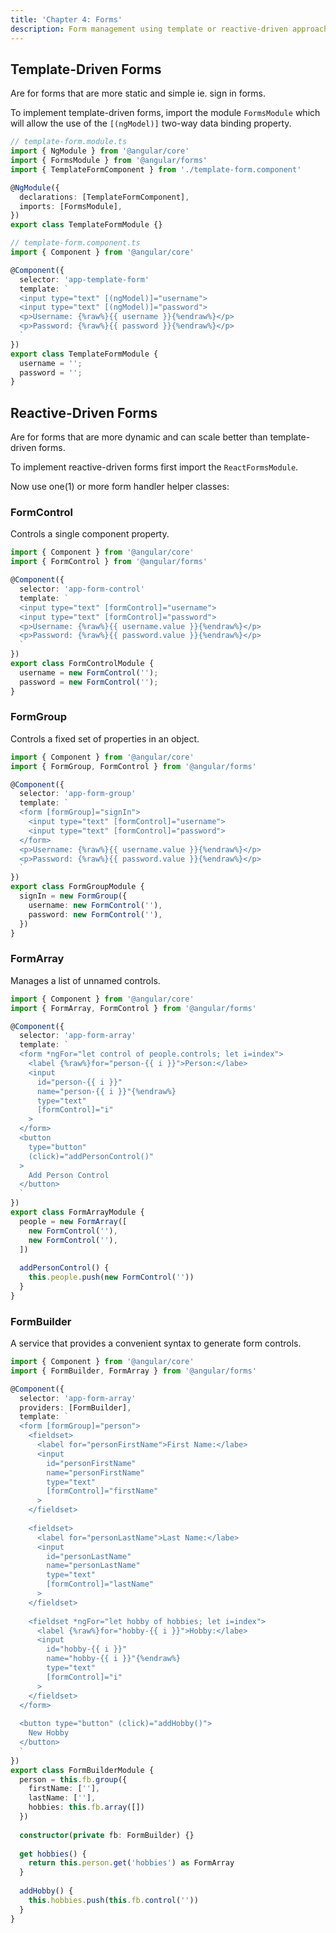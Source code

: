 ```yaml
---
title: 'Chapter 4: Forms'
description: Form management using template or reactive-driven approaches.
---
```


## Template-Driven Forms

Are for forms that are more static and simple ie. sign in forms. 

To implement template-driven forms, import the module `FormsModule` 
which will allow the use of the `[(ngModel)]` two-way data binding 
property.

```ts
// template-form.module.ts
import { NgModule } from '@angular/core'
import { FormsModule } from '@angular/forms'
import { TemplateFormComponent } from './template-form.component'

@NgModule({
  declarations: [TemplateFormComponent],
  imports: [FormsModule],
})
export class TemplateFormModule {}
```

```ts
// template-form.component.ts
import { Component } from '@angular/core'

@Component({
  selector: 'app-template-form'
  template: `
  <input type="text" [(ngModel)]="username">
  <input type="text" [(ngModel)]="password">
  <p>Username: {%raw%}{{ username }}{%endraw%}</p>
  <p>Password: {%raw%}{{ password }}{%endraw%}</p>
  `
})
export class TemplateFormModule {
  username = '';
  password = '';
}
```

## Reactive-Driven Forms

Are for forms that are more dynamic and can scale better than 
template-driven forms.

To implement reactive-driven forms first import the `ReactFormsModule`.

Now use one(1) or more form handler helper classes:

### FormControl

Controls a single component property.

```ts
import { Component } from '@angular/core'
import { FormControl } from '@angular/forms'

@Component({
  selector: 'app-form-control'
  template: `
  <input type="text" [formControl]="username">
  <input type="text" [formControl]="password">
  <p>Username: {%raw%}{{ username.value }}{%endraw%}</p>
  <p>Password: {%raw%}{{ password.value }}{%endraw%}</p>
  `
})
export class FormControlModule {
  username = new FormControl('');
  password = new FormControl('');
}
```

### FormGroup

Controls a fixed set of properties in an object.

```ts
import { Component } from '@angular/core'
import { FormGroup, FormControl } from '@angular/forms'

@Component({
  selector: 'app-form-group'
  template: `
  <form [formGroup]="signIn">
    <input type="text" [formControl]="username">
    <input type="text" [formControl]="password">
  </form>
  <p>Username: {%raw%}{{ username.value }}{%endraw%}</p>
  <p>Password: {%raw%}{{ password.value }}{%endraw%}</p>
  `
})
export class FormGroupModule {
  signIn = new FormGroup({
    username: new FormControl(''),
    password: new FormControl(''),
  })
}
```

### FormArray

Manages a list of unnamed controls.

```ts
import { Component } from '@angular/core'
import { FormArray, FormControl } from '@angular/forms'

@Component({
  selector: 'app-form-array'
  template: `
  <form *ngFor="let control of people.controls; let i=index">
    <label {%raw%}for="person-{{ i }}">Person:</labe>
    <input
      id="person-{{ i }}"
      name="person-{{ i }}"{%endraw%}
      type="text"
      [formControl]="i"
    >
  </form>
  <button
    type="button"
    (click)="addPersonControl()"
  >
    Add Person Control
  </button>
  `
})
export class FormArrayModule {
  people = new FormArray([
    new FormControl(''),
    new FormControl(''),
  ])
  
  addPersonControl() {
    this.people.push(new FormControl(''))
  }
}
```

### FormBuilder

A service that provides a convenient syntax to generate form 
controls.

```ts
import { Component } from '@angular/core'
import { FormBuilder, FormArray } from '@angular/forms'

@Component({
  selector: 'app-form-array'
  providers: [FormBuilder],
  template: `
  <form [formGroup]="person">
    <fieldset>
      <label for="personFirstName">First Name:</labe>
      <input
        id="personFirstName"
        name="personFirstName"
        type="text"
        [formControl]="firstName"
      >
    </fieldset>
    
    <fieldset>
      <label for="personLastName">Last Name:</labe>
      <input
        id="personLastName"
        name="personLastName"
        type="text"
        [formControl]="lastName"
      >
    </fieldset>
    
    <fieldset *ngFor="let hobby of hobbies; let i=index">
      <label {%raw%}for="hobby-{{ i }}">Hobby:</labe>
      <input
        id="hobby-{{ i }}"
        name="hobby-{{ i }}"{%endraw%}
        type="text"
        [formControl]="i"
      >
    </fieldset>
  </form>
  
  <button type="button" (click)="addHobby()">
    New Hobby
  </button>
  `
})
export class FormBuilderModule {
  person = this.fb.group({
    firstName: [''],
    lastName: [''],
    hobbies: this.fb.array([])
  })
  
  constructor(private fb: FormBuilder) {}
  
  get hobbies() {
    return this.person.get('hobbies') as FormArray
  }
  
  addHobby() {
    this.hobbies.push(this.fb.control(''))
  }
}
```
